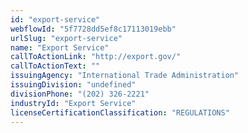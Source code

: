 ```yaml
---
id: "export-service"
webflowId: "5f7728dd5ef8c17113019ebb"
urlSlug: "export-service"
name: "Export Service"
callToActionLink: "http://export.gov/"
callToActionText: ""
issuingAgency: "International Trade Administration"
issuingDivision: "undefined"
divisionPhone: "(202) 326-2221"
industryId: "Export Service"
licenseCertificationClassification: "REGULATIONS"
---
```

